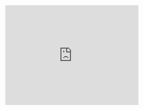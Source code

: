 <iframe width="420" height="315" src="http://music.163.com/#/song?id=427242434" frameborder="0" allowfullscreen></iframe>